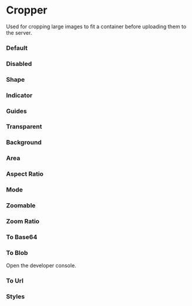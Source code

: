 # Cropper

Used for cropping large images to fit a container before uploading them to the server.

<Playground />

<Usage />

<Api />

<GlobalConfig />

<Examples />

### Default

<Example value="default" />

### Disabled

<Example value="disabled" />

### Shape

<Example value="shape" />

### Indicator

<Example value="indicator" />

### Guides

<Example value="guides" />

### Transparent

<Example value="transparent" />

### Background

<Example value="background" />

### Area

<Example value="area" />

### Aspect Ratio

<Example value="aspect-ratio" />

### Mode

<Example value="mode" />

### Zoomable

<Example value="zoomable" />

### Zoom Ratio

<Example value="zoom-ratio" />

### To Base64

<Example value="to-base64" />

### To Blob

Open the developer console.

<Example value="to-blob" />

### To Url

<Example value="to-url" />

### Styles

<Example value="styles" />

<LastModified />
